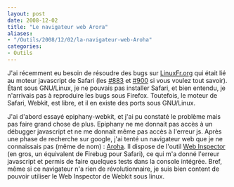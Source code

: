```yaml
---
layout: post
date: 2008-12-02
title: "Le navigateur web Arora"
aliases:
- "/Outils/2008/12/02/la-navigateur-web-Aroha"
categories:
- Outils
---
```

J'ai récemment eu besoin de résoudre des bugs sur [LinuxFr.org](http://linuxfr.org/) qui était lié au moteur javascript de Safari
(les [#883](https://linuxfr.org/tracker/883.html) et [#900](https://linuxfr.org/tracker/900.html) si vous voulez tout savoir).
Étant sous GNU/Linux, je ne pouvais pas installer Safari, et bien entendu, je n'arrivais pas à reproduire les bugs sous Firefox.
Toutefois, le moteur de Safari, Webkit, est libre, et il en existe des ports sous GNU/Linux.

J'ai d'abord essayé epiphany-webkit, et j'ai pu constaté le problème mais pas faire grand chose de plus.
Epiphany ne me donnait pas accès à un débugger javascript et ne me donnait même pas accès à l'erreur js.
Après une phase de recherche sur google, j'ai tenté un navigateur web que je ne connaissais pas (même de nom) : [Aroha](http://code.google.com/p/arora/).
Il dispose de l'outil [Web Inspector](http://mapopa.blogspot.com/2008/07/enabling-webkits-webinspector-in-arora.html) (en gros, un équivalent de Firebug pour Safari), ce qui m'a donné l'erreur javascript et permis de faire quelques tests dans la console intégrée.
Bref, même si ce navigateur n'a rien de révolutionnaire, je suis bien content de pouvoir utiliser le Web Inspector de Webkit sous linux.
